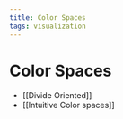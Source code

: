 ```yaml
---
title: Color Spaces
tags: visualization
---
```


# Color Spaces
- [[Divide Oriented]]
- [[Intuitive Color spaces]]
















































